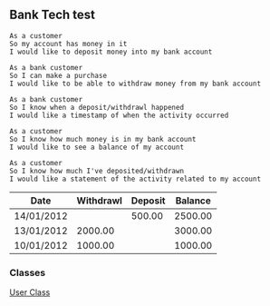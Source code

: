 ## Bank Tech test

````
As a customer
So my account has money in it
I would like to deposit money into my bank account

As a bank customer
So I can make a purchase
I would like to be able to withdraw money from my bank account

As a bank customer
So I know when a deposit/withdrawl happened
I would like a timestamp of when the activity occurred

As a customer
So I know how much money is in my bank account
I would like to see a balance of my account

As a customer
So I know how much I've deposited/withdrawn
I would like a statement of the activity related to my account
````

| Date               | Withdrawl          | Deposit            | Balance            |
|--------------------|--------------------|--------------------|--------------------|
| 14/01/2012         |                    | 500.00             | 2500.00            |
| 13/01/2012         | 2000.00            |                    | 3000.00            |
| 10/01/2012         | 1000.00            |                    | 1000.00            |

### Classes

[User Class](https://i.imgur.com/tKv03Jm.png)

